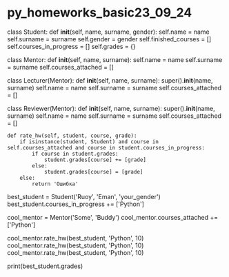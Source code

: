 # py_homeworks_basic23_09_24
class Student:
    def __init__(self, name, surname, gender):
        self.name = name
        self.surname = surname
        self.gender = gender
        self.finished_courses = []
        self.courses_in_progress = []
        self.grades = {}


class Mentor:
    def __init__(self, name, surname):
        self.name = name
        self.surname = surname
        self.courses_attached = []


class Lecturer(Mentor):
    def __init__(self, name, surname):
        super().__init__(name, surname)
        self.name = name
        self.surname = surname
        self.courses_attached = []


class Reviewer(Mentor):
    def __init__(self, name, surname):
        super().__init__(name, surname)
        self.name = name
        self.surname = surname
        self.courses_attached = []

    def rate_hw(self, student, course, grade):
        if isinstance(student, Student) and course in self.courses_attached and course in student.courses_in_progress:
            if course in student.grades:
                student.grades[course] += [grade]
            else:
                student.grades[course] = [grade]
        else:
            return 'Ошибка'


best_student = Student('Ruoy', 'Eman', 'your_gender')
best_student.courses_in_progress += ['Python']

cool_mentor = Mentor('Some', 'Buddy')
cool_mentor.courses_attached += ['Python']

cool_mentor.rate_hw(best_student, 'Python', 10)
cool_mentor.rate_hw(best_student, 'Python', 10)
cool_mentor.rate_hw(best_student, 'Python', 10)

print(best_student.grades)
